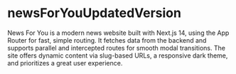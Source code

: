 # newsForYouUpdatedVersion
News For You is a modern news website built with Next.js 14, using the App Router for fast, simple routing. It fetches data from the backend and supports parallel and intercepted routes for smooth modal transitions. The site offers dynamic content via slug-based URLs, a responsive dark theme, and prioritizes a great user experience.
